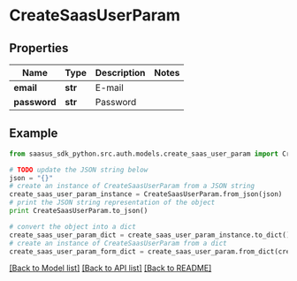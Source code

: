 # CreateSaasUserParam


## Properties
Name | Type | Description | Notes
------------ | ------------- | ------------- | -------------
**email** | **str** | E-mail | 
**password** | **str** | Password | 

## Example

```python
from saasus_sdk_python.src.auth.models.create_saas_user_param import CreateSaasUserParam

# TODO update the JSON string below
json = "{}"
# create an instance of CreateSaasUserParam from a JSON string
create_saas_user_param_instance = CreateSaasUserParam.from_json(json)
# print the JSON string representation of the object
print CreateSaasUserParam.to_json()

# convert the object into a dict
create_saas_user_param_dict = create_saas_user_param_instance.to_dict()
# create an instance of CreateSaasUserParam from a dict
create_saas_user_param_form_dict = create_saas_user_param.from_dict(create_saas_user_param_dict)
```
[[Back to Model list]](../README.md#documentation-for-models) [[Back to API list]](../README.md#documentation-for-api-endpoints) [[Back to README]](../README.md)


